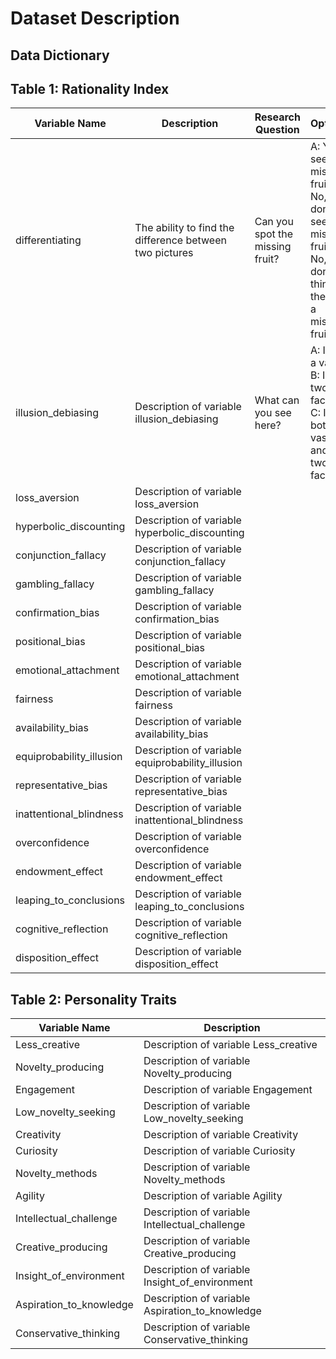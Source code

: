 # Dataset Description

## Data Dictionary

## Table 1: Rationality Index

| Variable Name            | Description                                     | Research Question | Options | Rational Choice|
|--------------------------|-------------------------------------------------|----------------|---------------|---------------|
| differentiating          | The ability to find the difference between two pictures|Can you spot the missing fruit?| A: Yes, I see the missing fruit B: No, I don’t see the missing fruit C: No, I don’t think there is a missing fruit | A: Yes, I see the missing fruit| [png]|
| illusion_debiasing       | Description of variable illusion_debiasing      | What can you see here?|A: I see a vase. B: I see two faces. C: I see both a vase and the two faces. |
| loss_aversion            | Description of variable loss_aversion           ||||
| hyperbolic_discounting   | Description of variable hyperbolic_discounting  ||||
| conjunction_fallacy      | Description of variable conjunction_fallacy     ||||
| gambling_fallacy         | Description of variable gambling_fallacy        ||||
| confirmation_bias        | Description of variable confirmation_bias       ||||
| positional_bias          | Description of variable positional_bias         ||||
| emotional_attachment     | Description of variable emotional_attachment    ||||
| fairness                 | Description of variable fairness                ||||
| availability_bias        | Description of variable availability_bias       ||||
| equiprobability_illusion| Description of variable equiprobability_illusion ||||
| representative_bias      | Description of variable representative_bias     ||||
| inattentional_blindness  | Description of variable inattentional_blindness ||||
| overconfidence           | Description of variable overconfidence          ||||
| endowment_effect         | Description of variable endowment_effect        ||||
| leaping_to_conclusions   | Description of variable leaping_to_conclusions  ||||
| cognitive_reflection     | Description of variable cognitive_reflection    ||||
| disposition_effect       | Description of variable disposition_effect      ||||

## Table 2: Personality Traits

| Variable Name            | Description                                     |
|--------------------------|-------------------------------------------------|
| Less_creative            | Description of variable Less_creative           |
| Novelty_producing        | Description of variable Novelty_producing       |
| Engagement               | Description of variable Engagement              |
| Low_novelty_seeking     | Description of variable Low_novelty_seeking     |
| Creativity               | Description of variable Creativity              |
| Curiosity                | Description of variable Curiosity               |
| Novelty_methods          | Description of variable Novelty_methods         |
| Agility                  | Description of variable Agility                 |
| Intellectual_challenge   | Description of variable Intellectual_challenge  |
| Creative_producing       | Description of variable Creative_producing      |
| Insight_of_environment   | Description of variable Insight_of_environment  |
| Aspiration_to_knowledge  | Description of variable Aspiration_to_knowledge |
| Conservative_thinking    | Description of variable Conservative_thinking   |
